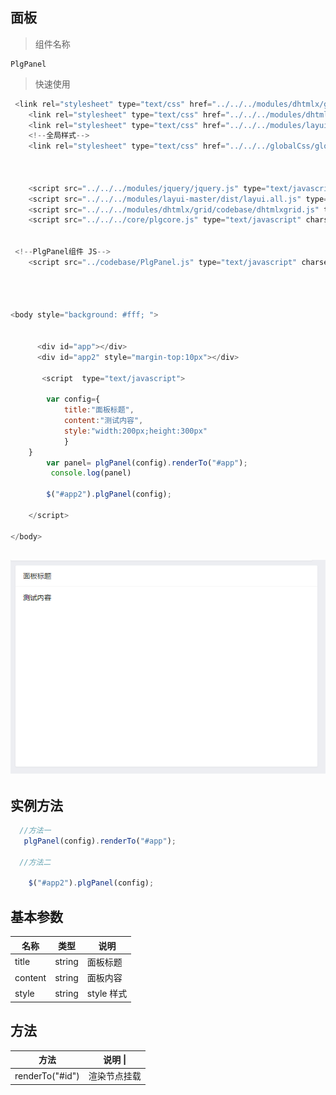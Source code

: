 ## 面板

> 组件名称

```
PlgPanel
```

> 快速使用

```js
 <link rel="stylesheet" type="text/css" href="../../../modules/dhtmlx/grid/codebase/dhtmlxgrid.css"/>
    <link rel="stylesheet" type="text/css" href="../../../modules/dhtmlx/grid/skins/web/dhtmlxgrid.css"/>
    <link rel="stylesheet" type="text/css" href="../../../modules/layui-master/dist/css/layui.css"/>
    <!--全局样式-->
    <link rel="stylesheet" type="text/css" href="../../../globalCss/global_style.css"/>



    <script src="../../../modules/jquery/jquery.js" type="text/javascript" charset="utf-8"></script>
    <script src="../../../modules/layui-master/dist/layui.all.js" type="text/javascript" charset="utf-8"></script>
    <script src="../../../modules/dhtmlx/grid/codebase/dhtmlxgrid.js" type="text/javascript" charset="utf-8"></script>
    <script src="../../../core/plgcore.js" type="text/javascript" charset="utf-8"></script>


 <!--PlgPanel组件 JS-->
    <script src="../codebase/PlgPanel.js" type="text/javascript" charset="utf-8"></script>




<body style="background: #fff; ">


      <div id="app"></div>
      <div id="app2" style="margin-top:10px"></div>

       <script  type="text/javascript">

        var config={
            title:"面板标题",
            content:"测试内容",
            style:"width:200px;height:300px"   
            }
    }
        var panel= plgPanel(config).renderTo("#app");
         console.log(panel)

        $("#app2").plgPanel(config);

    </script>

</body>
```

## ![](/assets/panel.png)

## 实例方法

```js
  //方法一
   plgPanel(config).renderTo("#app");

  //方法二

    $("#app2").plgPanel(config);
```

## 基本参数

| 名称 | 类型 | 说明 |
| --- | --- | --- |
| title | string | 面板标题 |
| content | string | 面板内容 |
| style | string | style 样式 |

## 方法

| 方法 | 说明 \| |
| --- | --- |
| renderTo\("\#id"\) | 渲染节点挂载 |



